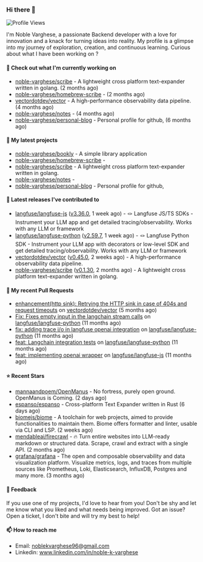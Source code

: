 ### Hi there 👋
![Profile Views](https://komarev.com/ghpvc/?username=noble-varghese&label=PROFILE+VIEWS)

I'm Noble Varghese, a passionate Backend developer with a love for innovation and a knack for turning ideas into reality. My profile is a glimpse into my journey of exploration, creation, and continuous learning. Curious about what I have been working on ?


#### 👷 Check out what I'm currently working on

- [noble-varghese/scribe](https://github.com/noble-varghese/scribe) - A lightweight cross platform text-expander written in golang. (2 months ago)
- [noble-varghese/homebrew-scribe](https://github.com/noble-varghese/homebrew-scribe) -  (2 months ago)
- [vectordotdev/vector](https://github.com/vectordotdev/vector) - A high-performance observability data pipeline. (4 months ago)
- [noble-varghese/notes](https://github.com/noble-varghese/notes) -  (4 months ago)
- [noble-varghese/personal-blog](https://github.com/noble-varghese/personal-blog) - Personal profile for github, (6 months ago)

#### 🌱 My latest projects

- [noble-varghese/bookly](https://github.com/noble-varghese/bookly) - A simple library application
- [noble-varghese/homebrew-scribe](https://github.com/noble-varghese/homebrew-scribe) - 
- [noble-varghese/scribe](https://github.com/noble-varghese/scribe) - A lightweight cross platform text-expander written in golang.
- [noble-varghese/notes](https://github.com/noble-varghese/notes) - 
- [noble-varghese/personal-blog](https://github.com/noble-varghese/personal-blog) - Personal profile for github,

#### 🔭 Latest releases I've contributed to

- [langfuse/langfuse-js](https://github.com/langfuse/langfuse-js) ([v3.36.0](https://github.com/langfuse/langfuse-js/releases/tag/v3.36.0), 1 week ago) - 🪢 Langfuse JS/TS SDKs - Instrument your LLM app and get detailed tracing/observability. Works with any LLM or framework
- [langfuse/langfuse-python](https://github.com/langfuse/langfuse-python) ([v2.59.7](https://github.com/langfuse/langfuse-python/releases/tag/v2.59.7), 1 week ago) - 🪢 Langfuse Python SDK - Instrument your LLM app with decorators or low-level SDK and get detailed tracing/observability. Works with any LLM or framework
- [vectordotdev/vector](https://github.com/vectordotdev/vector) ([v0.45.0](https://github.com/vectordotdev/vector/releases/tag/v0.45.0), 2 weeks ago) - A high-performance observability data pipeline.
- [noble-varghese/scribe](https://github.com/noble-varghese/scribe) ([v0.1.30](https://github.com/noble-varghese/scribe/releases/tag/v0.1.30), 2 months ago) - A lightweight cross platform text-expander written in golang.

#### 🔨 My recent Pull Requests

- [enhancement(http sink): Retrying the HTTP sink in case of 404s and request timeouts](https://github.com/vectordotdev/vector/pull/21457) on [vectordotdev/vector](https://github.com/vectordotdev/vector) (5 months ago)
- [Fix: Fixes empty input in the langchain stream calls](https://github.com/langfuse/langfuse-python/pull/538) on [langfuse/langfuse-python](https://github.com/langfuse/langfuse-python) (11 months ago)
- [fix: adding trace i/o in langfuse openai integration](https://github.com/langfuse/langfuse-python/pull/532) on [langfuse/langfuse-python](https://github.com/langfuse/langfuse-python) (11 months ago)
- [feat: Langchain integration tests](https://github.com/langfuse/langfuse-python/pull/527) on [langfuse/langfuse-python](https://github.com/langfuse/langfuse-python) (11 months ago)
- [feat: implementing openai wrapper](https://github.com/langfuse/langfuse-js/pull/114) on [langfuse/langfuse-js](https://github.com/langfuse/langfuse-js) (11 months ago)


#### ⭐ Recent Stars

- [mannaandpoem/OpenManus](https://github.com/mannaandpoem/OpenManus) - No fortress, purely open ground.  OpenManus is Coming. (2 days ago)
- [espanso/espanso](https://github.com/espanso/espanso) - Cross-platform Text Expander written in Rust (6 days ago)
- [biomejs/biome](https://github.com/biomejs/biome) - A toolchain for web projects, aimed to provide functionalities to maintain them. Biome offers formatter and linter, usable via CLI and LSP. (2 weeks ago)
- [mendableai/firecrawl](https://github.com/mendableai/firecrawl) - 🔥 Turn entire websites into LLM-ready markdown or structured data. Scrape, crawl and extract with a single API. (2 months ago)
- [grafana/grafana](https://github.com/grafana/grafana) - The open and composable observability and data visualization platform. Visualize metrics, logs, and traces from multiple sources like Prometheus, Loki, Elasticsearch, InfluxDB, Postgres and many more.  (3 months ago)

#### 💬 Feedback

If you use one of my projects, I'd love to hear from you! Don't be shy and let me know what you liked and what needs being improved. Got an issue? Open a ticket, I don't bite and will try my best to help!

#### 📫 How to reach me

- Email: noblekvarghese96@gmail.com
- Linkedin: www.linkedin.com/in/noble-k-varghese

